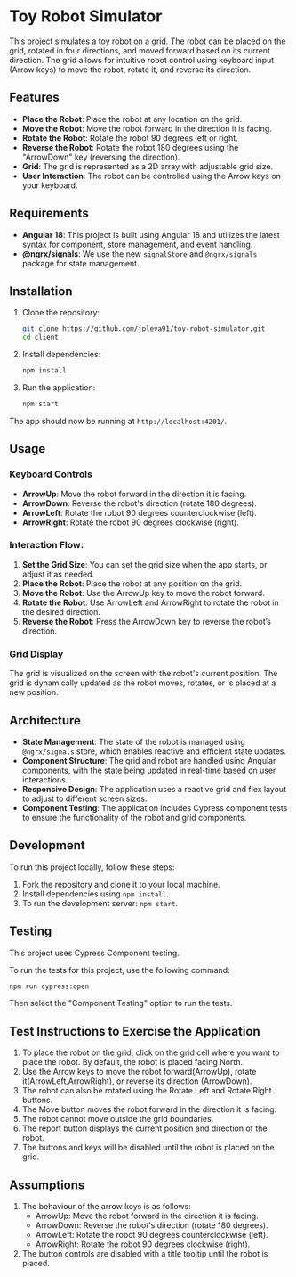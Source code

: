 # Toy Robot Simulator

This project simulates a toy robot on a grid. The robot can be placed on the grid, rotated in four directions, and moved forward based on its current direction. The grid allows for intuitive robot control using keyboard input (Arrow keys) to move the robot, rotate it, and reverse its direction.

## Features

- **Place the Robot**: Place the robot at any location on the grid.
- **Move the Robot**: Move the robot forward in the direction it is facing.
- **Rotate the Robot**: Rotate the robot 90 degrees left or right.
- **Reverse the Robot**: Rotate the robot 180 degrees using the "ArrowDown" key (reversing the direction).
- **Grid**: The grid is represented as a 2D array with adjustable grid size.
- **User Interaction**: The robot can be controlled using the Arrow keys on your keyboard.

## Requirements

- **Angular 18**: This project is built using Angular 18 and utilizes the latest syntax for component, store management, and event handling.
- **@ngrx/signals**: We use the new `signalStore` and `@ngrx/signals` package for state management.

## Installation

1. Clone the repository:

   ```bash
   git clone https://github.com/jpleva91/toy-robot-simulator.git
   cd client
   ```

2. Install dependencies:

   ```bash
   npm install
   ```

3. Run the application:
   ```bash
   npm start
   ```

The app should now be running at `http://localhost:4201/`.

## Usage

### Keyboard Controls
- **ArrowUp**: Move the robot forward in the direction it is facing.
- **ArrowDown**: Reverse the robot's direction (rotate 180 degrees).
- **ArrowLeft**: Rotate the robot 90 degrees counterclockwise (left).
- **ArrowRight**: Rotate the robot 90 degrees clockwise (right).

### Interaction Flow:
1. **Set the Grid Size**: You can set the grid size when the app starts, or adjust it as needed.
2. **Place the Robot**: Place the robot at any position on the grid.
3. **Move the Robot**: Use the ArrowUp key to move the robot forward.
4. **Rotate the Robot**: Use ArrowLeft and ArrowRight to rotate the robot in the desired direction.
5. **Reverse the Robot**: Press the ArrowDown key to reverse the robot’s direction.

### Grid Display
The grid is visualized on the screen with the robot's current position. The grid is dynamically updated as the robot moves, rotates, or is placed at a new position.

## Architecture
- **State Management**: The state of the robot is managed using `@ngrx/signals` store, which enables reactive and efficient state updates.
- **Component Structure**: The grid and robot are handled using Angular components, with the state being updated in real-time based on user interactions.
- **Responsive Design**: The application uses a reactive grid and flex layout to adjust to different screen sizes.
- **Component Testing**: The application includes Cypress component tests to ensure the functionality of the robot and grid components.

## Development
To run this project locally, follow these steps:

1. Fork the repository and clone it to your local machine.
2. Install dependencies using `npm install`.
3. To run the development server: `npm start`.

## Testing
This project uses Cypress Component testing.

To run the tests for this project, use the following command:

```bash
npm run cypress:open
```

Then select the "Component Testing" option to run the tests.

## Test Instructions to Exercise the Application
1. To place the robot on the grid, click on the grid cell where you want to place the robot. By default, the robot is placed facing North.
2. Use the Arrow keys to move the robot forward(ArrowUp), rotate it(ArrowLeft,ArrowRight), or reverse its direction (ArrowDown).
3. The robot can also be rotated using the Rotate Left and Rotate Right buttons.
4. The Move button moves the robot forward in the direction it is facing.
5. The robot cannot move outside the grid boundaries.
6. The report button displays the current position and direction of the robot.
7. The buttons and keys will be disabled until the robot is placed on the grid.

## Assumptions
1. The behaviour of the arrow keys is as follows:
    - ArrowUp: Move the robot forward in the direction it is facing.
    - ArrowDown: Reverse the robot's direction (rotate 180 degrees).
    - ArrowLeft: Rotate the robot 90 degrees counterclockwise (left).
    - ArrowRight: Rotate the robot 90 degrees clockwise (right).
2. The button controls are disabled with a title tooltip until the robot is placed.
